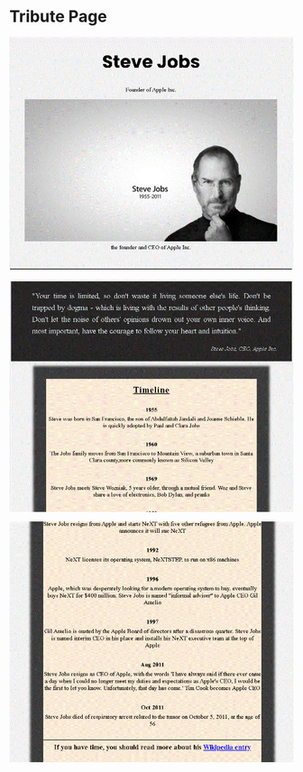 # Tribute Page

![image1](https://github.com/berkanserbes/ResponsiveWebDesign-FreeCodeCamp/blob/master/Certification/TributePage/Screenshots/1.png?raw=true)

![image2](https://github.com/berkanserbes/ResponsiveWebDesign-FreeCodeCamp/blob/master/Certification/TributePage/Screenshots/2.png?raw=true)

![image3](https://github.com/berkanserbes/ResponsiveWebDesign-FreeCodeCamp/blob/master/Certification/TributePage/Screenshots/3.png?raw=true)
